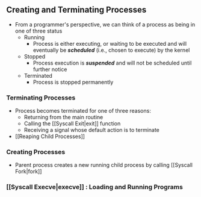 ## Creating and Terminating Processes
- From a programmer's perspective, we can think of a process as being in one of three status
	- Running
		- Process is either executing, or waiting to be executed and will eventually be ***scheduled*** (i.e., chosen to execute) by the kernel
	- Stopped
		- Process execution is ***suspended*** and will not be scheduled until further notice
	- Terminated
		- Process is stopped permanently
### Terminating Processes
- Process becomes terminated for one of three reasons:
	- Returning from the $\text{main}$ routine
	- Calling the [[Syscall Exit|exit]] function
	- Receiving a signal whose default action is to terminate 
- [[Reaping Child Processes]]
### Creating Processes
- Parent process creates a new running child process by calling [[Syscall Fork|fork]]
### [[Syscall Execve|execve]] : Loading and Running Programs
